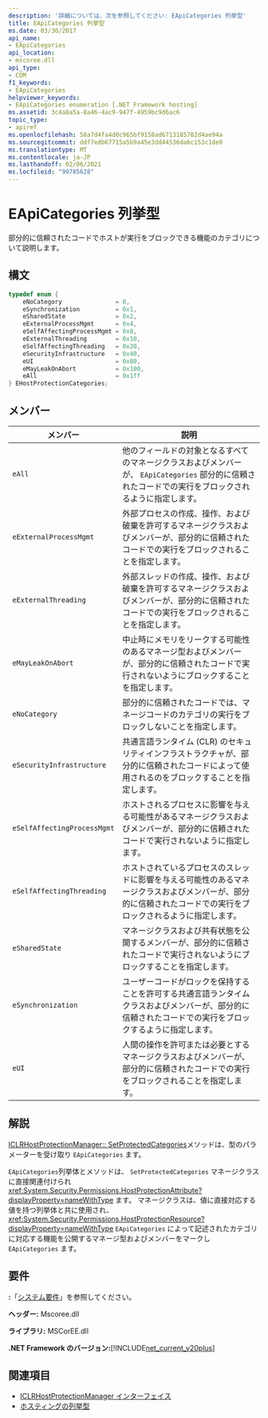 ```yaml
---
description: '詳細については、次を参照してください: EApiCategories 列挙型'
title: EApiCategories 列挙型
ms.date: 03/30/2017
api_name:
- EApiCategories
api_location:
- mscoree.dll
api_type:
- COM
f1_keywords:
- EApiCategories
helpviewer_keywords:
- EApiCategories enumeration [.NET Framework hosting]
ms.assetid: 3c4a8a5a-8a46-4ac9-947f-4959bc9d6ac6
topic_type:
- apiref
ms.openlocfilehash: 58a7d4fa4d0c965bf9158ad6713185782d4ae94a
ms.sourcegitcommit: ddf7edb67715a5b9a45e3dd44536dabc153c1de0
ms.translationtype: MT
ms.contentlocale: ja-JP
ms.lasthandoff: 02/06/2021
ms.locfileid: "99785628"
---
```

# <a name="eapicategories-enumeration"></a>EApiCategories 列挙型

部分的に信頼されたコードでホストが実行をブロックできる機能のカテゴリについて説明します。  
  
## <a name="syntax"></a>構文  
  
```cpp  
typedef enum {  
    eNoCategory               = 0,  
    eSynchronization          = 0x1,  
    eSharedState              = 0x2,  
    eExternalProcessMgmt      = 0x4,  
    eSelfAffectingProcessMgmt = 0x8,  
    eExternalThreading        = 0x10,  
    eSelfAffectingThreading   = 0x20,  
    eSecurityInfrastructure   = 0x40,  
    eUI                       = 0x80,  
    eMayLeakOnAbort           = 0x100,  
    eAll                      = 0x1ff  
} EHostProtectionCategories;  
```  
  
## <a name="members"></a>メンバー  
  
|メンバー|説明|  
|------------|-----------------|  
|`eAll`|他のフィールドの対象となるすべてのマネージクラスおよびメンバーが、 `EApiCategories` 部分的に信頼されたコードでの実行をブロックされるように指定します。|  
|`eExternalProcessMgmt`|外部プロセスの作成、操作、および破棄を許可するマネージクラスおよびメンバーが、部分的に信頼されたコードでの実行をブロックされることを指定します。|  
|`eExternalThreading`|外部スレッドの作成、操作、および破棄を許可するマネージクラスおよびメンバーが、部分的に信頼されたコードでの実行をブロックされることを指定します。|  
|`eMayLeakOnAbort`|中止時にメモリをリークする可能性のあるマネージ型およびメンバーが、部分的に信頼されたコードで実行されないようにブロックすることを指定します。|  
|`eNoCategory`|部分的に信頼されたコードでは、マネージコードのカテゴリの実行をブロックしないことを指定します。|  
|`eSecurityInfrastructure`|共通言語ランタイム (CLR) のセキュリティインフラストラクチャが、部分的に信頼されたコードによって使用されるのをブロックすることを指定します。|  
|`eSelfAffectingProcessMgmt`|ホストされるプロセスに影響を与える可能性があるマネージクラスおよびメンバーが、部分的に信頼されたコードで実行されないように指定します。|  
|`eSelfAffectingThreading`|ホストされているプロセスのスレッドに影響を与える可能性のあるマネージクラスおよびメンバーが、部分的に信頼されたコードでの実行をブロックされるように指定します。|  
|`eSharedState`|マネージクラスおよび共有状態を公開するメンバーが、部分的に信頼されたコードで実行されないようにブロックすることを指定します。|  
|`eSynchronization`|ユーザーコードがロックを保持することを許可する共通言語ランタイムクラスおよびメンバーが、部分的に信頼されたコードでの実行をブロックするように指定します。|  
|`eUI`|人間の操作を許可または必要とするマネージクラスおよびメンバーが、部分的に信頼されたコードでの実行をブロックされることを指定します。|  
  
## <a name="remarks"></a>解説  

 [ICLRHostProtectionManager:: SetProtectedCategories](iclrhostprotectionmanager-setprotectedcategories-method.md)メソッドは、型のパラメーターを受け取り `EApiCategories` ます。  
  
 `EApiCategories`列挙体とメソッドは、 `SetProtectedCategories` マネージクラスに直接関連付けられ <xref:System.Security.Permissions.HostProtectionAttribute?displayProperty=nameWithType> ます。 マネージクラスは、値に直接対応する値を持つ列挙体と共に使用され、 <xref:System.Security.Permissions.HostProtectionResource?displayProperty=nameWithType> `EApiCategories` によって記述されたカテゴリに対応する機能を公開するマネージ型およびメンバーをマークし `EApiCategories` ます。  
  
## <a name="requirements"></a>要件  

 **:**「[システム要件](../../get-started/system-requirements.md)」を参照してください。  
  
 **ヘッダー:** Mscoree.dll  
  
 **ライブラリ:** MSCorEE.dll  
  
 **.NET Framework のバージョン:**[!INCLUDE[net_current_v20plus](../../../../includes/net-current-v20plus-md.md)]  
  
## <a name="see-also"></a>関連項目

- [ICLRHostProtectionManager インターフェイス](iclrhostprotectionmanager-interface.md)
- [ホスティングの列挙型](hosting-enumerations.md)
